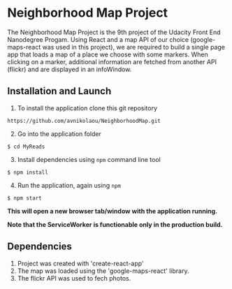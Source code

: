 # Neighborhood Map Project

The Neighborhood Map Project is the 9th project of the Udacity Front End Nanodegree Progam. Using React and a map API 
of our choice (google-maps-react was used in this project), we are required to build a single page app that loads a map
of a place we choose with some markers. When clicking on a marker, additional information are fetched from another API
(flickr) and are displayed in an infoWindow.

## Installation and Launch

1. To install the application clone this git repository

```
https://github.com/avnikolaou/NeighborhoodMap.git
```

2. Go into the application folder

```
$ cd MyReads
```

3. Install dependencies using `npm` command line tool

```
$ npm install
```

4. Run the application, again using `npm`

```
$ npm start
```

**This will open a new browser tab/window with the application running.**

**Note that the ServiceWorker is functionable only in the production build.**

## Dependencies

1. Project was created with 'create-react-app'
2. The map was loaded using the 'google-maps-react' library.
3. The flickr API was used to fech photos.
